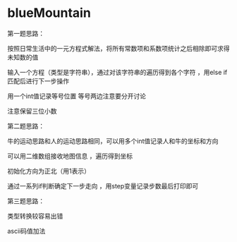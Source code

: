 # blueMountain
第一题思路：

按照日常生活中的一元方程式解法，将所有常数项和系数项统计之后相除即可求得未知数的值

输入一个方程（类型是字符串），通过对该字符串的遍历得到各个字符 ，用else if匹配后进行下一步操作

用一个int值记录等号位置 等号两边注意要分开讨论

注意保留三位小数







第二题思路：

牛的运动思路和人的运动思路相同，可以用多个int值记录人和牛的坐标和方向

可以用二维数组接收地图信息 ，遍历得到坐标

初始化方向为正北（用1表示）

通过一系列if判断确定下一步走向 ，用step变量记录步数最后打印即可



第三题思路：

类型转换较容易出错

ascii码值加法
